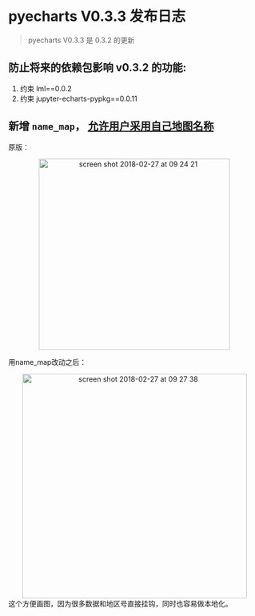 # pyecharts V0.3.3 发布日志

> pyecharts V0.3.3 是 0.3.2 的更新

## 防止将来的依赖包影响 v0.3.2 的功能:

1. 约束 lml==0.0.2
2. 约束 jupyter-echarts-pypkg==0.0.11

## 新增 `name_map`， [允许用户采用自己地图名称](http://echarts.baidu.com/option.html#series-map.nameMap)

原版：
<div align="center">
<img width="382" alt="screen shot 2018-02-27 at 09 24 21" src="https://user-images.githubusercontent.com/4280312/36720467-16fb0a66-1ba0-11e8-8cbd-453d8f2462d3.png">
</div>

用name_map改动之后：
<div align="center">
<img width="449" alt="screen shot 2018-02-27 at 09 27 38" src="https://user-images.githubusercontent.com/4280312/36720626-803ff194-1ba0-11e8-998b-548afbedc18e.png">
</div>
这个方便画图，因为很多数据和地区号直接挂钩，同时也容易做本地化。